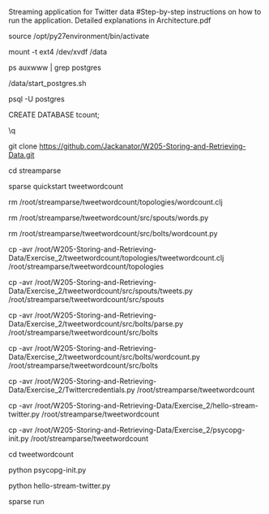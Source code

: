 Streaming application for Twitter data
#Step-by-step instructions on how to run the application. Detailed explanations in Architecture.pdf

source /opt/py27environment/bin/activate

mount -t ext4 /dev/xvdf /data

ps auxwww | grep postgres



/data/start_postgres.sh

psql -U postgres

CREATE DATABASE tcount;

\q




git clone https://github.com/Jackanator/W205-Storing-and-Retrieving-Data.git

cd streamparse

sparse quickstart tweetwordcount




rm /root/streamparse/tweetwordcount/topologies/wordcount.clj

rm /root/streamparse/tweetwordcount/src/spouts/words.py

rm /root/streamparse/tweetwordcount/src/bolts/wordcount.py




cp -avr /root/W205-Storing-and-Retrieving-Data/Exercise_2/tweetwordcount/topologies/tweetwordcount.clj /root/streamparse/tweetwordcount/topologies

cp -avr /root/W205-Storing-and-Retrieving-Data/Exercise_2/tweetwordcount/src/spouts/tweets.py /root/streamparse/tweetwordcount/src/spouts

cp -avr /root/W205-Storing-and-Retrieving-Data/Exercise_2/tweetwordcount/src/bolts/parse.py /root/streamparse/tweetwordcount/src/bolts

cp -avr /root/W205-Storing-and-Retrieving-Data/Exercise_2/tweetwordcount/src/bolts/wordcount.py /root/streamparse/tweetwordcount/src/bolts




cp -avr /root/W205-Storing-and-Retrieving-Data/Exercise_2/Twittercredentials.py /root/streamparse/tweetwordcount

cp -avr /root/W205-Storing-and-Retrieving-Data/Exercise_2/hello-stream-twitter.py /root/streamparse/tweetwordcount

cp -avr /root/W205-Storing-and-Retrieving-Data/Exercise_2/psycopg-init.py /root/streamparse/tweetwordcount




cd tweetwordcount

python psycopg-init.py

python hello-stream-twitter.py

sparse run




